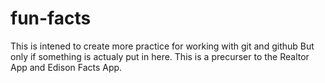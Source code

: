 # fun-facts
This is intened to create more practice for working with git and github
But only if something is actualy put in here.
This is a precurser to the Realtor App and Edison Facts App.
